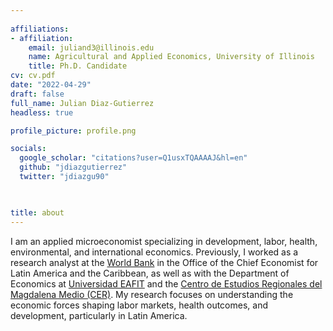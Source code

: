 ```yaml
---
    
affiliations:
- affiliation:
    email: juliand3@illinois.edu
    name: Agricultural and Applied Economics, University of Illinois
    title: Ph.D. Candidate
cv: cv.pdf
date: "2022-04-29"
draft: false
full_name: Julian Diaz-Gutierrez
headless: true

profile_picture: profile.png

socials:
  google_scholar: "citations?user=Q1usxTQAAAAJ&hl=en"
  github: "jdiazgutierrez" 
  twitter: "jdiazgu90"
  


title: about
---
```


I am an applied microeconomist specializing in development, labor, health, environmental, and international economics. Previously, I worked as a research analyst at the [World Bank](https://www.worldbank.org/en/region/lac/brief/lac-chief-economist) in the Office of the Chief Economist for Latin America and the Caribbean, as well as with the Department of Economics at [Universidad EAFIT](https://www.eafit.edu.co/economiayfinanzas) and the [Centro de Estudios Regionales del Magdalena Medio (CER)](https://cer.org.co/). My research focuses on understanding the economic forces shaping labor markets, health outcomes, and development, particularly in Latin America.